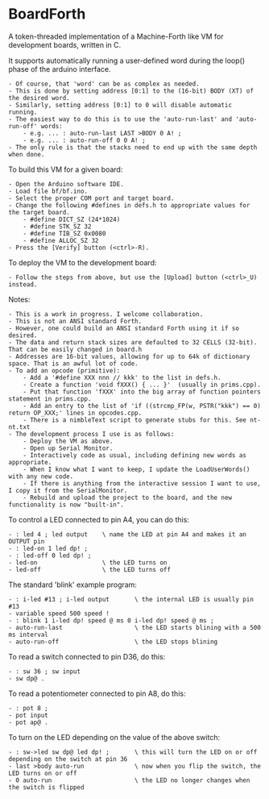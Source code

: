 # BoardForth
A token-threaded implementation of a Machine-Forth like VM for development boards, written in C.

It supports automatically running a user-defined word during the loop() phase of the arduino interface.

    - Of course, that 'word' can be as complex as needed.
    - This is done by setting address [0:1] to the (16-bit) BODY (XT) of the desired word.
    - Similarly, setting address [0:1] to 0 will disable automatic running.
    - The easiest way to do this is to use the 'auto-run-last' and 'auto-run-off' words:
        - e.g. ... : auto-run-last LAST >BODY 0 A! ;
        - e.g. ... : auto-run-off 0 0 A! ;
    - The only rule is that the stacks need to end up with the same depth when done.

To build this VM for a given board:

    - Open the Arduino software IDE.
    - Load file bf/bf.ino.
    - Select the proper COM port and target board.
    - Change the following #defines in defs.h to appropriate values for the target board.
        - #define DICT_SZ (24*1024)
        - #define STK_SZ 32
        - #define TIB_SZ 0x0080
        - #define ALLOC_SZ 32
    - Press the [Verify] button (<ctrl>-R).
    
To deploy the VM to the development board:

    - Follow the steps from above, but use the [Upload] button (<ctrl>_U) instead.

Notes:

    - This is a work in progress. I welcome collaboration.
    - This is not an ANSI standard Forth.
    - However, one could build an ANSI standard Forth using it if so desired.
    - The data and return stack sizes are defaulted to 32 CELLS (32-bit). That can be easily changed in board.h
    - Addresses are 16-bit values, allowing for up to 64k of dictionary space. That is an awful lot of code.
    - To add an opcode (primitive):
        - Add a '#define XXX nnn // kkk' to the list in defs.h.
        - Create a function 'void fXXX() { ... }'  (usually in prims.cpp).
        - Put that function 'fXXX' into the big array of function pointers statement in prims.cpp.
        - Add an entry to the list of 'if ((strcmp_FP(w, PSTR("kkk") == 0) return OP_XXX;' lines in opcodes.cpp.
        - There is a nimbleText script to generate stubs for this. See nt-nt.txt
    - The development process I use is as follows:
        - Deploy the VM as above.
        - Open up Serial Monitor.
        - Interactively code as usual, including defining new words as appropriate.
        - When I know what I want to keep, I update the LoadUserWords() with any new code.
        - If there is anything from the interactive session I want to use, I copy it from the SerialMonitor.
        - Rebuild and upload the project to the board, and the new functionality is now "built-in".

To control a LED connected to pin A4, you can do this:

    - : led 4 ; led output    \ name the LED at pin A4 and makes it an OUTPUT pin
    - : led-on 1 led dp! ;
    - : led-off 0 led dp! ;
    - led-on                  \ the LED turns on
    - led-off                 \ the LED turns off

The standard 'blink' example program:

    - : i-led #13 ; i-led output       \ the internal LED is usually pin #13
    - variable speed 500 speed !
    - : blink 1 i-led dp! speed @ ms 0 i-led dp! speed @ ms ;
    - auto-run-last                    \ the LED starts blining with a 500 ms interval
    - auto-run-off                     \ the LED stops blining

To read a switch connected to pin D36, do this:

    - : sw 36 ; sw input
    - sw dp@ .

To read a potentiometer connected to pin A8, do this:

    - : pot 8 ;
    - pot input
    - pot ap@ .

To turn on the LED depending on the value of the above switch:

    - : sw->led sw dp@ led dp! ;       \ this will turn the LED on or off depending on the switch at pin 36
    - last >body auto-run              \ now when you flip the switch, the LED turns on or off
    - 0 auto-run                       \ the LED no longer changes when the switch is flipped
